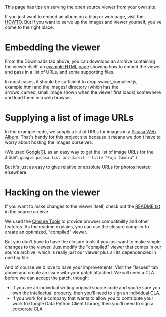 This page has tips on serving the open source viewer from your own site.

If you just want to embed an album on a blog or web page, visit the [HOWTO](HOWTO.md).  But if you want to serve up the images and viewer yourself, you've come to the right place.

# Embedding the viewer #

From the Downloads tab above, you can download an archive containing the viewer itself, an [example HTML page](http://code.google.com/p/swivel-viewer/source/browse/trunk/src/viewer/example.html) showing how to embed the viewer and pass in a list of URLs, and some supporting files.

In most cases, it should be sufficient to drop swivel\_compiled.js, example.html and the images/ directory (which has the arrows\_curved\_small image shown when the viewer first loads) somewhere and load them in a web browser.

# Supplying a list of image URLs #

In the example code, we supply a list of URLs for images in a [Picasa Web Album](http://picasaweb.google.com).  That's handy for this project site because it means we don't have to worry about hosting the images ourselves.

(We used [GoogleCL](http://code.google.com/p/googlecl) as an easy way to get the list of image URLs for the album: `google picasa list url-direct --title "Fuji Camera"` )

But it's just as easy to give relative or absolute URLs for photos hosted elsewhere.

# Hacking on the viewer #

If you want to make changes to the viewer itself, check out the [README.txt](http://code.google.com/p/swivel-viewer/source/browse/trunk/src/viewer/README.txt) in the source archive.

We used the [Closure Tools](http://code.google.com/closure/) to provide browser compatibility and other features.  As the readme explains, you can use the closure compiler to create an optimized, "compiled" viewer.

But you don't have to have the closure tools if you just want to make simple changes to the viewer.  Just modify the "compiled" viewer that comes in our source archive, which is really just our viewer plus all its dependencies in one big file.

And of course we'd love to have your improvements.  Visit the "Issues" tab above and create an issue with your patch attached.  We will need a CLA before we can accept the patch, though:

  * If you are an individual writing original source code and you're sure you own the intellectual property, then you'll need to sign an [individual CLA](http://code.google.com/legal/individual-cla-v1.0.html).
  * If you work for a company that wants to allow you to contribute your work to Google Data Python Client Library, then you'll need to sign a [corporate CLA](http://code.google.com/legal/corporate-cla-v1.0.html)